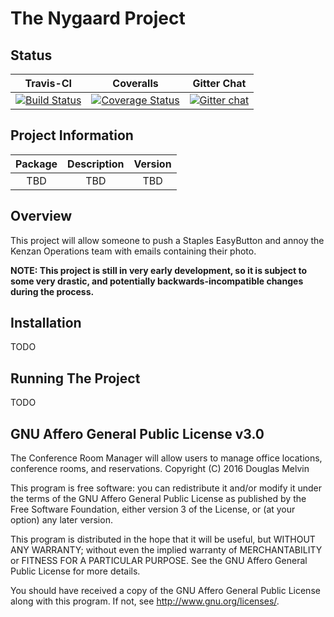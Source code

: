 # The Nygaard Project

## Status

| Travis-CI | Coveralls | Gitter Chat |
| :-------: | :-------: | :---------: |
| [![Build Status](https://travis-ci.com/kenzanmedia/the-nygaard-project.svg?token=WngxejcUfa7BKVkx8y9d&branch=master)](https://travis-ci.com/kenzanmedia/the-nygaard-project) | [![Coverage Status](https://coveralls.io/repos/github/kenzanmedia/the-nygaard-project/badge.svg?branch=master)](https://coveralls.io/github/kenzanmedia/the-nygaard-project?branch=master) |  [![Gitter chat](https://badges.gitter.im/gitterHQ/gitter.png)](https://gitter.im/kenzanmedia/the-nygaard-project) |

## Project Information
|         Package         |                                 Description                                    | Version |
| :---------------------: | :----------------------------------------------------------------------------: | :-----: |
| TBD | TBD  |  TBD |

## Overview
This project will allow someone to push a Staples EasyButton and annoy the Kenzan Operations team with emails containing their photo.

**NOTE: This project is still in very early development, so it is subject to some very drastic, and potentially backwards-incompatible changes during the process.**

## Installation

TODO

## Running The Project

TODO

## GNU Affero General Public License v3.0

The Conference Room Manager will allow users to manage office locations, conference rooms, and reservations.
Copyright (C) 2016  Douglas Melvin

This program is free software: you can redistribute it and/or modify it under the terms of the GNU Affero General Public License as published by the Free Software Foundation, either version 3 of the License, or (at your option) any later version.

This program is distributed in the hope that it will be useful, but WITHOUT ANY WARRANTY; without even the implied warranty of MERCHANTABILITY or FITNESS FOR A PARTICULAR PURPOSE.  See the GNU Affero General Public License for more details.

You should have received a copy of the GNU Affero General Public License along with this program.  If not, see <http://www.gnu.org/licenses/>.
